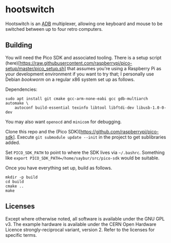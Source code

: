 hootswitch
==========

Hootswitch is an [ADB](https://en.wikipedia.org/wiki/Apple_Desktop_Bus)
multiplexer, allowing one keyboard and mouse to be switched between up to
four retro computers.

Building
--------

You will need the Pico SDK and associated tooling. There is a setup script
(here)[https://raw.githubusercontent.com/raspberrypi/pico-setup/master/pico_setup.sh]
that assumes you're using a Raspberry Pi as your development environment if you
want to try that; I personally use Debian _bookworm_ on a regular x86 system
set up as follows.

Dependencies:

```
sudo apt install git cmake gcc-arm-none-eabi gcc gdb-multiarch automake \
    autoconf build-essential texinfo libtool libftdi-dev libusb-1.0-0-dev
```

You may also want `openocd` and `minicom` for debugging.

Clone this repo and the (Pico SDK)[https://github.com/raspberrypi/pico-sdk].
Execute `git submodule update --init` in the project to get sublibraries
added.

Set `PICO_SDK_PATH` to point to where the SDK lives via `~/.bashrc`. Something
like `export PICO_SDK_PATH=/home/saybur/src/pico-sdk` would be suitable.

Once you have everything set up, build as follows.

```
mkdir -p build
cd build
cmake ..
make
```

Licenses
--------

Except where otherwise noted, all software is available under the GNU GPL v3.
The example hardware is available under the CERN Open Hardware Licence
strongly-reciprocal variant, version 2. Refer to the licenses for specific
terms.
